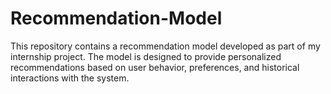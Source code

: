 # Recommendation-Model
This repository contains a recommendation model developed as part of my internship project. The model is designed to provide personalized recommendations based on user behavior, preferences, and historical interactions with the system.
